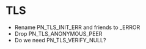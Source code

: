 # TLS

- Rename PN_TLS_INIT_ERR and friends to _ERROR
- Drop PN_TLS_ANONYMOUS_PEER
- Do we need PN_TLS_VERIFY_NULL?
